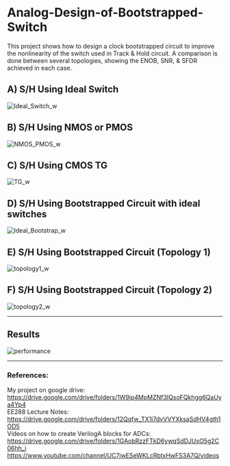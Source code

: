 # Analog-Design-of-Bootstrapped-Switch
This project shows how to design a clock bootstrapped circuit to improve the nonlinearity of the switch used in Track &amp; Hold circuit. A comparison is done between several topologies, showing the ENOB, SNR, &amp; SFDR achieved in each case.

## A) S/H Using Ideal Switch
![Ideal_Switch_w](https://user-images.githubusercontent.com/27668656/60780933-38affc80-a0f5-11e9-9002-add75cef2880.png)

## B) S/H Using NMOS or PMOS
![NMOS_PMOS_w](https://user-images.githubusercontent.com/27668656/60780893-18803d80-a0f5-11e9-9870-3635c42efc2d.png)

## C) S/H Using CMOS TG
![TG_w](https://user-images.githubusercontent.com/27668656/60781684-38fdc700-a0f8-11e9-8401-3306e9ea900e.png)

## D) S/H Using Bootstrapped Circuit with ideal switches
![Ideal_Bootstrap_w](https://user-images.githubusercontent.com/27668656/60781765-7eba8f80-a0f8-11e9-85a4-323795de8e92.png)

## E) S/H Using Bootstrapped Circuit (Topology 1)
![topology1_w](https://user-images.githubusercontent.com/27668656/60782056-da394d00-a0f9-11e9-8d9b-c5dc068ae28a.png)

## F) S/H Using Bootstrapped Circuit (Topology 2)
![topology2_w](https://user-images.githubusercontent.com/27668656/60782076-f3da9480-a0f9-11e9-8cfb-a679273deb8e.png)
*****************

## Results
![performance](https://user-images.githubusercontent.com/27668656/60782130-43b95b80-a0fa-11e9-9c4d-56814c215d38.png)
*****************

### References:
My project on google drive:<br/>
https://drive.google.com/drive/folders/1W9ip4MpMZNf3IQsoFQkhgg6QaUya4Yp4 <br/>
EE288 Lecture Notes:<br/>
https://drive.google.com/drive/folders/12Qqfw_TX1i7dvVVYXksaSdHV4gth1OD5 <br/>
Videos on how to create VerilogA blocks for ADCs:
https://drive.google.com/drive/folders/1GAobRzzFTkD6ywqSdDJUsO5g2C06hh_i <br/>
https://www.youtube.com/channel/UC7jwESeWKLcRbtxHwFS3A7Q/videos
